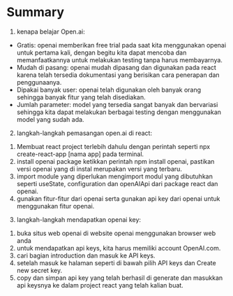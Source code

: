 # Summary

1) kenapa belajar Open.ai:
- Gratis: openai memberikan free trial pada saat kita menggunakan openai untuk pertama kali, dengan begitu kita dapat mencoba dan memanfaatkannya untuk melakukan testing tanpa harus membayarnya.
- Mudah di pasang: openai mudah dipasang dan digunakan pada react karena telah tersedia dokumentasi yang berisikan cara penerapan dan penggunaanya.
-  Dipakai banyak user: openai telah digunakan oleh banyak orang sehingga banyak fitur yang telah disediakan.
- Jumlah parameter: model yang tersedia sangat banyak dan bervariasi sehingga kita dapat melakukan berbagai testing dengan menggunakan model yang sudah ada.

2) langkah-langkah pemasangan open.ai di react:
1. Membuat react project terlebih dahulu dengan perintah seperti npx create-react-app [nama app] pada terminal.
2. install openai package
ketikkan perintah npm install openai, pastikan versi openai yang di instal merupakan versi yang terbaru.
3. import module yang diperlukan
mengimport modul yang dibutuhkan seperti useState, configuration dan openAIApi dari package react dan openai.
4. gunakan fitur-fitur dari openai serta gunakan api key dari openai untuk menggunakan fitur openai.

3) langkah-langkah mendapatkan openai key:
1. buka situs web openai di website openai menggunakan browser web anda
2. untuk mendapatkan api keys, kita harus memiliki account OpenAI.com. 
3. cari bagian introduction dan masuk ke API keys.
4. setelah masuk ke halaman seperti di bawah pilih API keys dan Create new secret key.
5. copy dan simpan api key yang telah berhasil di generate dan masukkan api keysnya ke dalam project react yang telah kalian buat.